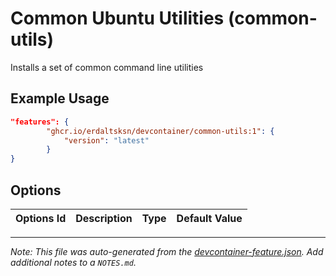 
# Common Ubuntu Utilities (common-utils)

Installs a set of common command line utilities

## Example Usage

```json
"features": {
        "ghcr.io/erdaltsksn/devcontainer/common-utils:1": {
            "version": "latest"
        }
}
```

## Options

| Options Id | Description | Type | Default Value |
|-----|-----|-----|-----|




---

_Note: This file was auto-generated from the [devcontainer-feature.json](https://github.com/erdaltsksn/devcontainer/blob/main/src/common-utils/devcontainer-feature.json).  Add additional notes to a `NOTES.md`._
